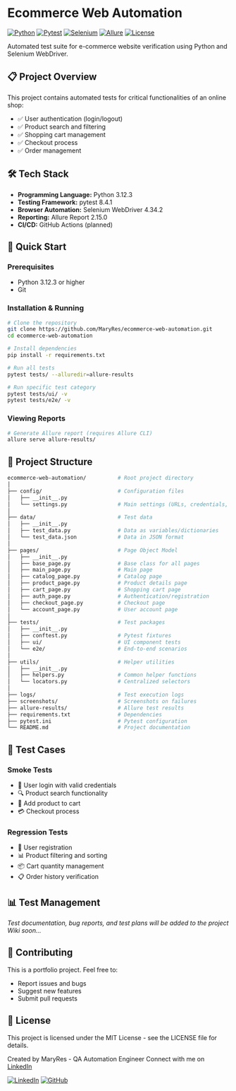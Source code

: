 # Ecommerce Web Automation

[![Python](https://img.shields.io/badge/Python-3.12.3-blue)]()
[![Pytest](https://img.shields.io/badge/pytest-8.4.1-green)]()
[![Selenium](https://img.shields.io/badge/selenium-4.34.2-orange)]()
[![Allure](https://img.shields.io/badge/allure-2.15.0-red)]()
[![License](https://img.shields.io/badge/license-MIT-lightgrey)]()

Automated test suite for e-commerce website verification using Python and Selenium WebDriver.

## 📋 Project Overview

This project contains automated tests for critical functionalities of an online shop:
- ✅ User authentication (login/logout)
- ✅ Product search and filtering
- ✅ Shopping cart management  
- ✅ Checkout process
- ✅ Order management

## 🛠️ Tech Stack

- **Programming Language:** Python 3.12.3
- **Testing Framework:** pytest 8.4.1
- **Browser Automation:** Selenium WebDriver 4.34.2
- **Reporting:** Allure Report 2.15.0
- **CI/CD:** GitHub Actions (planned)

## 🚀 Quick Start

### Prerequisites
- Python 3.12.3 or higher
- Git

### Installation & Running

```bash
# Clone the repository
git clone https://github.com/MaryRes/ecommerce-web-automation.git
cd ecommerce-web-automation

# Install dependencies
pip install -r requirements.txt

# Run all tests
pytest tests/ --alluredir=allure-results

# Run specific test category
pytest tests/ui/ -v
pytest tests/e2e/ -v
```

### Viewing Reports

```bash
# Generate Allure report (requires Allure CLI)
allure serve allure-results/
```

## 📁 Project Structure

```bash
ecommerce-web-automation/          # Root project directory
│
├── config/                        # Configuration files
│   ├── __init__.py
│   └── settings.py                # Main settings (URLs, credentials, timeouts)
│
├── data/                          # Test data
│   ├── __init__.py
│   ├── test_data.py               # Data as variables/dictionaries
│   └── test_data.json             # Data in JSON format
│
├── pages/                         # Page Object Model
│   ├── __init__.py
│   ├── base_page.py               # Base class for all pages
│   ├── main_page.py               # Main page
│   ├── catalog_page.py            # Catalog page
│   ├── product_page.py            # Product details page
│   ├── cart_page.py               # Shopping cart page
│   ├── auth_page.py               # Authentication/registration
│   ├── checkout_page.py           # Checkout page
│   └── account_page.py            # User account page
│
├── tests/                         # Test packages
│   ├── __init__.py
│   ├── conftest.py                # Pytest fixtures
│   ├── ui/                        # UI component tests
│   └── e2e/                       # End-to-end scenarios
│
├── utils/                         # Helper utilities
│   ├── __init__.py
│   ├── helpers.py                 # Common helper functions
│   └── locators.py                # Centralized selectors
│
├── logs/                          # Test execution logs
├── screenshots/                   # Screenshots on failures
├── allure-results/                # Allure test results
├── requirements.txt               # Dependencies
├── pytest.ini                     # Pytest configuration
└── README.md                      # Project documentation
```

## 🧪 Test Cases

### Smoke Tests

- 🔐 User login with valid credentials
- 🔍 Product search functionality
- 🛒 Add product to cart
- 💳 Checkout process

### Regression Tests

- 👤 User registration
- 📊 Product filtering and sorting
- 📦 Cart quantity management
- 📋 Order history verification

## 📊 Test Management

_Test documentation, bug reports, and test plans will be added to the project Wiki soon..._

## 🤝 Contributing

This is a portfolio project. Feel free to:
- Report issues and bugs
- Suggest new features
- Submit pull requests

## 📄 License

This project is licensed under the MIT License - see the LICENSE file for details.

Created by MaryRes - QA Automation Engineer
Connect with me on [LinkedIn](https://www.linkedin.com/in/aija-t-08934978)

[![LinkedIn](https://img.shields.io/badge/LinkedIn-Profile-blue?logo=linkedin)](https://www.linkedin.com/in/aija-t-08934978)
[![GitHub](https://img.shields.io/badge/GitHub-Profile-black?logo=github)](https://github.com/MaryRes)


